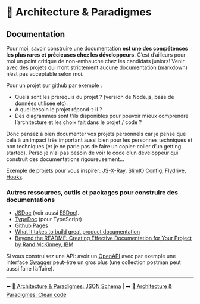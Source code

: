 # 🌇 Architecture & Paradigmes

## Documentation

Pour moi, savoir construire une documentation **est une des compétences les plus rares et précieuses chez les développeurs**. C’est d’ailleurs pour moi un point critique de non-embauche chez les candidats juniors! Venir avec des projets qui n’ont strictement aucune documentation (markdown) n’est pas acceptable selon moi.

Pour un projet sur github par exemple :

- Quels sont les prérequis du projet ? (version de Node.js, base de données utilisée etc).
- A quel besoin le projet répond-t-il ?
- Des diagrammes sont t’ils disponibles pour pouvoir mieux comprendre l’architecture et les choix fait dans le projet / code ?

Donc pensez à bien documenter vos projets personnels car je pense que cela à un impact très important aussi bien pour les personnes techniques et non techniques (et je ne parle pas de faire un copier-coller d’un getting started). Perso je n'ai pas besoin de voir le code d’un développeur qui construit des documentations rigoureusement… 

Exemple de projets pour vous inspirer: [JS-X-Ray](https://github.com/NodeSecure/js-x-ray), [SlimIO Config](https://github.com/SlimIO/Config), [Flydrive](https://github.com/Slynova-Org/flydrive), [Hooks](https://github.com/poppinss/hooks).

### Autres ressources, outils et packages pour construire des documentations

- [JSDoc](https://jsdoc.app/) (voir aussi [ESDoc](https://esdoc.org/)).
- [TypeDoc](https://typedoc.org/) (pour TypeScript)
- [Github Pages](https://pages.github.com/)
- [What it takes to build great product documentation](https://blog.sqreen.com/great-product-documentation/)
- [Beyond the README: Creating Effective Documentation for Your Project by Rand McKinney, IBM](https://www.youtube.com/watch?v=NwUWuD9Idv4)

Si vous construisez une API: avoir un [OpenAPI](https://swagger.io/specification/) avec par exemple une interface [Swagger](https://swagger.io/tools/swagger-ui/) peut-être un gros plus (une collection postman peut aussi faire l’affaire).

---

⬅️ [🌇 Architecture & Paradigmes: JSON Schema](./2-jsonschema.md) |
➡️ [🌇 Architecture & Paradigmes: Clean code](./4-cleancode.md)
